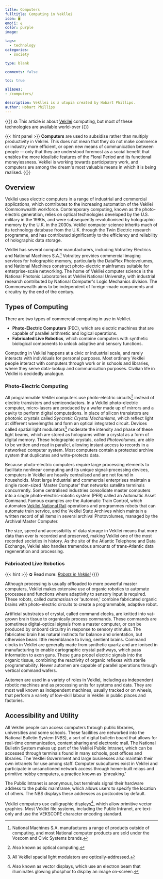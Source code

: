 ```yaml
---
title: Computers
fulltitle: Computing in Vekllei
icon: 🖥
emoji: ɋ
color: purple
image: 

tags: 
  - technology
categories:
  - society

type: blank

comments: false

toc: true

aliases:
- /computers/

description: Vekllei is a utopia created by Hobart Phillips.
author: Hobart Phillips
---
```

{{<hint>}}
߷ This article is about [Vekllei](/intro/#what-is-vekllei) computing, but most of these technologies are available world-over
{{</hint>}}

{{< hint panel >}}
**Computers** are used to subsidise rather than multiply productivity in Vekllei. This does not mean that they do not make commerce or industry more efficient, or open new means of communication between people -- only that they are understood foremost as a social benefit that enables the more idealistic features of the Floral Period and its functional moneylessness. Vekllei is working towards participatory work, and computers are among the dream's most valuable means in which it is being realised.
{{</hint>}}

## Overview

Vekllei uses electric computers in a range of industrial and commercial applications, which contributes to the increasing automation of the Vekllei Commonwealth workforce. Contemporary computing, known as the photo-electric generation, relies on optical technologies developed by the U.S. military in the 1980s, and were subsequently revolutionised by holographic memory by the U.K. in the 2030s. Vekllei computer science inherits much of its technology database from the U.K. through the Twin Electric research programme, and has contributed significantly to the efficiency and reliability of holographic data storage.

Vekllei has several computer manufacturers, including Votraitey Electrics and National Machines S.A.[^1] Votraitey provides commercial imaging services for holographic memory, particularly the DataPlex Photovolumes, and National Machines construct photo-electric mainframes suitable for enterprise-scale networking. The home of Vekllei computer science is the National Photonic Laboratories at Vekllei National University, with industrial research contributed by National Computer's Logic Mechanics division. The Commonwealth aims to be independent of foreign-made components and circuitry by the end of the century.

## Types of Computing

There are two types of commercial computing in use in Vekllei.

- **Photo-Electric Computers** (PEC), which are electric machines that are capable of parallel arithmetic and logical operations.
- **Fabricated Live Robotics**, which combine computers with synthetic biological components to unlock adaptive and sensory functions.

Computing in Vekllei happens at a civic or industrial scale, and rarely interacts with individuals for personal purposes. Most ordinary Vekllei people interact with computers through work or in schools and libraries, where they serve data-lookup and communication purposes. Civilian life in Vekllei is decidedly analogue.

### Photo-Electric Computing

All programmable Vekllei computers use photo-electric circuits[^2] instead of electric transistors and semiconductors. In a Vekllei photo-electric computer, micro-lasers are produced by a wafer made up of mirrors and a cavity to perform digital computations. In place of silicon transistors are photonic crystals called *Syncretic Crystal Mechanisms*, which reflect light at different wavelengths and form an optical integrated circuit. Devices called spatial light modulators[^3] moderate the intensity and phase of these light beams, which are stored as holograms within a crystal as a form of digital memory. These holographic crystals, called *Photovolumes*, are able to be written and read in parallel, allowing instant access to records in a networked computer system. Most computers contain a protected archive system that duplicates and write-protects data.

Because photo-electric computers require large processing elements to facilitate nonlinear computing and its unique signal-processing devices, computers in Vekllei are heavily centralised and are not found in households. Most large industrial and commercial enterprises maintain a single room-sized 'Master Computer' that networks satellite terminals concurrently. Some centralised industries consolidate master computers into a single photo-electric-robotic system (PER) called an Automatic Asset Command. Famous examples are the Automatic Train Control, which automates [Vekllei National Rail](/utopia/society/industry/rail/) operations and programmes robots that can automate train service, and the Vekllei State Archives which maintain a written record of all items in several archival Photovolumes, managed by the Archival Master Computer.

The size, speed and accessibility of data storage in Vekllei means that more data than ever is recorded and preserved, making Vekllei one of the most recorded societies in history. As the site of the Atlantic Telephone and Data Exchange, Vekllei also handles tremendous amounts of trans-Atlantic data regeneration and processing.

### Fabricated Live Robotics

{{< hint >}}
✿ Read more: *[Robots in Vekllei](/posts/2021-01-11-automen/)*
{{</hint>}}

Although processing is usually offloaded to more powerful master computers, Vekllei makes extensive use of organic robotics to automate processes and functions where adaptivity to sensory input is required. These robots, called *automasiosn* or 'automen,' combine fabricated organic brains with photo-electric circuits to create a programmable, adaptive robot.

Artificial substrates of crystal, called command clocks, are knitted into vat-grown brain tissue to organically process commands. These commands are sometimes digital-optical signals from a master computer, or can be produced by onboard circuitry in response to sensory stimulus. The fabricated brain has natural instincts for balance and orientation, but otherwise bears little resemblance to living, sentient brains. Command clocks in Vekllei are generally made from synthetic quartz and are ionised in manufacturing to enable cartographic crystal pathways, which pass information to axon guns. These guns propel electric signals into the organic tissue, combining the reactivity of organic reflexes with sterile programmability. Newer automen are capable of parallel operations through vertical command wafers.

Automen are used in a variety of roles in Vekllei, including as independent robotic machines and as processing units for systems and data. They are most well known as independent machines, usually tracked or on wheels, that perform a variety of low-skill labour in Vekllei in public places and factories.

## Accessibility and Utility

All Vekllei people can access computers through public libraries, universities and some schools. These facilities are networked into the National Bulletin System (NBS), a sort of digital bulletin board that allows for real-time communication, content sharing and electronic mail. The National Bulletin System makes up part of the Vekllei Public Intranet, which can be accessed through terminals found in many schools, post offices and libraries. The Vekllei Government and large businesses also maintain their own intranets for use among staff. Computer subcultures exist in Vekllei and participate in unsanctioned network access through home-built relays and primitive hobby computers, a practice known as 'phreaking.' 

The Public Intranet is anonymous, but terminals signal their hardware address to the public mainframe, which allows users to specify the location of others. The NBS displays these addresses as postcodes by default.

Vekllei computers use calligraphic displays[^4], which allow primitive vector graphics. Most Vekllei file systems, including the Public Intranet, are text-only and use the VEKSCOPE character encoding standard.

[^1]: National Machines S.A. manufactures a range of products outside of computing, and most National computer products are sold under the Voscom and Civic Systems brands.
[^2]: Also known as optical computing.
[^3]: All Vekllei spacial light modulators are optically-addressed.
[^4]: Also known as vector displays, which use an electron beam that illuminates glowing phosphor to display an image on-screen.
